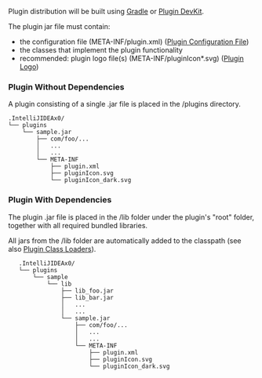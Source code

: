 [//]: # (title: Plugin Content)

<!-- Copyright 2000-2021 JetBrains s.r.o. and other contributors. Use of this source code is governed by the Apache 2.0 license that can be found in the LICENSE file. -->

Plugin distribution will be built using [Gradle](deployment.md) or [Plugin DevKit](deploying_plugin.md).

The plugin <path>jar</path> file must contain:
- the configuration file (<path>META-INF/plugin.xml</path>) ([Plugin Configuration File](plugin_configuration_file.md))
- the classes that implement the plugin functionality
- recommended: plugin logo file(s) (<path>META-INF/pluginIcon*.svg</path>) ([Plugin Logo](plugin_icon_file.md))

### Plugin Without Dependencies
A plugin consisting of a single <path>.jar</path> file is placed in the <path>/plugins</path> directory.

```text
.IntelliJIDEAx0/
└── plugins
    └── sample.jar
        ├── com/foo/...
        │   ...
        │   ...
        └── META-INF
            ├── plugin.xml
            ├── pluginIcon.svg
            └── pluginIcon_dark.svg
```

### Plugin With Dependencies
The plugin <path>.jar</path> file is placed in the <path>/lib</path> folder under the plugin's "root" folder, together with all required bundled libraries.

All jars from the <path>/lib</path> folder are automatically added to the classpath (see also [Plugin Class Loaders](plugin_class_loaders.md)).

```text
   .IntelliJIDEAx0/
   └── plugins
       └── sample
           └── lib
               ├── lib_foo.jar
               ├── lib_bar.jar
               │   ...
               │   ...
               └── sample.jar
                   ├── com/foo/...
                   │   ...
                   │   ...
                   └── META-INF
                       ├── plugin.xml
                       ├── pluginIcon.svg
                       └── pluginIcon_dark.svg
```
